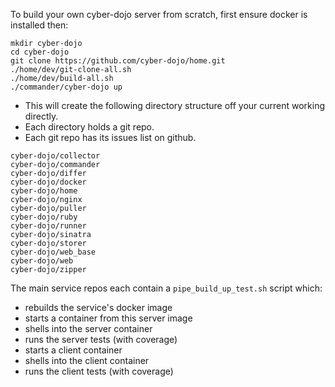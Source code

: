 
To build your own cyber-dojo server from scratch, first ensure docker is installed then:

```
mkdir cyber-dojo
cd cyber-dojo
git clone https://github.com/cyber-dojo/home.git
./home/dev/git-clone-all.sh
./home/dev/build-all.sh
./commander/cyber-dojo up
```

- This will create the following directory structure off your current working directly.
- Each directory holds a git repo.
- Each git repo has its issues list on github.

```
cyber-dojo/collector
cyber-dojo/commander
cyber-dojo/differ
cyber-dojo/docker
cyber-dojo/home
cyber-dojo/nginx
cyber-dojo/puller
cyber-dojo/ruby
cyber-dojo/runner
cyber-dojo/sinatra
cyber-dojo/storer
cyber-dojo/web_base
cyber-dojo/web
cyber-dojo/zipper
```

The main service repos each contain a `pipe_build_up_test.sh` script which:
- rebuilds the service's docker image
- starts a container from this server image
- shells into the server container
- runs the server tests (with coverage)
- starts a client container
- shells into the client container
- runs the client tests (with coverage)
